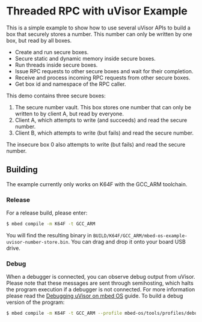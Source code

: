 # Threaded RPC with uVisor Example

This is a simple example to show how to use several uVisor APIs to build a box that securely stores a number.
This number can only be written by one box, but read by all boxes.

- Create and run secure boxes.
- Secure static and dynamic memory inside secure boxes.
- Run threads inside secure boxes.
- Issue RPC requests to other secure boxes and wait for their completion.
- Receive and process incoming RPC requests from other secure boxes.
- Get box id and namespace of the RPC caller.

This demo contains three secure boxes:

1. The secure number vault. This box stores one number that can only be written to by client A, but read by everyone.
2. Client A, which attempts to write (and succeeds) and read the secure number.
3. Client B, which attempts to write (but fails) and read the secure number.

The insecure box 0 also attempts to write (but fails) and read the secure number.

## Building

The example currently only works on K64F with the GCC_ARM toolchain.

### Release

For a release build, please enter:

```bash
$ mbed compile -m K64F -t GCC_ARM
```

You will find the resulting binary in `BUILD/K64F/GCC_ARM/mbed-os-example-uvisor-number-store.bin`. You can drag and drop it onto your board USB drive.

### Debug

When a debugger is connected, you can observe debug output from uVisor. Please note that these messages are sent through semihosting, which halts the program execution if a debugger is not connected. For more information please read the [Debugging uVisor on mbed OS](https://github.com/ARMmbed/uvisor/blob/master/docs/api/DEBUGGING.md) guide. To build a debug version of the program:

```bash
$ mbed compile -m K64F -t GCC_ARM --profile mbed-os/tools/profiles/debug.json -c
```
